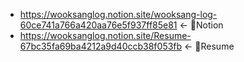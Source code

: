 - https://wooksanglog.notion.site/wooksang-log-60ce741a766a420aa76e5f937ff85e81 <- 🦉Notion
- https://wooksanglog.notion.site/Resume-67bc35fa69ba4212a9d40ccb38f053fb <- 📝Resume
<!---
today8934/today8934 is a ✨ special ✨ repository because its `README.md` (this file) appears on your GitHub profile.
You can click the Preview link to take a look at your changes.
--->
